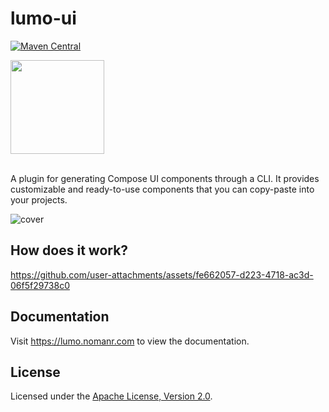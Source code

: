 # lumo-ui

[![Maven Central](https://img.shields.io/maven-central/v/com.nomanr/lumo)](https://search.maven.org/artifact/com.nomanr/lumo)

<a href="https://play.google.com/store/apps/details?id=com.nomanr.lumo.sample">
  <img src="https://github.com/user-attachments/assets/505530d4-3174-4e02-8013-53bd5ce7b7ef" width="150">
</a>

<br>
<br>

A plugin for generating Compose UI components through a CLI. It provides customizable and ready-to-use components that you can copy-paste into your projects.

![cover](https://github.com/user-attachments/assets/2fd3d27f-7cea-4b64-a9d7-16313d772402)

## How does it work?

https://github.com/user-attachments/assets/fe662057-d223-4718-ac3d-06f5f29738c0

## Documentation

Visit https://lumo.nomanr.com to view the documentation.

## License

Licensed under the [Apache License, Version 2.0](http://www.apache.org/licenses/LICENSE-2.0).
